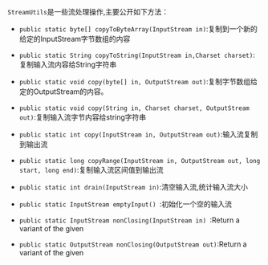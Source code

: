 `StreamUtils`是一些流处理操作,主要公开如下方法：

* `public static byte[] copyToByteArray(InputStream in)`:复制到一个新的给定的InputStream字节数组的内容

* `public static String copyToString(InputStream in,Charset charset)`:复制输入流内容给String字符串

* `public static void copy(byte[] in, OutputStream out)`:复制字节数组给定的OutputStream的内容。
* `public static void copy(String in, Charset charset, OutputStream out)`:复制输入流字节内容给string字符串
* `public static int copy(InputStream in, OutputStream out)`:输入流复制到输出流
* `public static long copyRange(InputStream in, OutputStream out, long start, long end)`:复制输入流区间值到输出流
* `public static int drain(InputStream in)`:清空输入流,统计输入流大小
* `public static InputStream emptyInput() `:初始化一个空的输入流
* `public static InputStream nonClosing(InputStream in) `:Return a variant of the given 
* `public static OutputStream nonClosing(OutputStream out)`:Return a variant of the given 